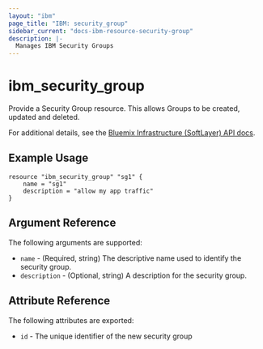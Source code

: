 ```yaml
---
layout: "ibm"
page_title: "IBM: security_group"
sidebar_current: "docs-ibm-resource-security-group"
description: |-
  Manages IBM Security Groups
---
```


# ibm\_security_group

Provide a Security Group resource. This allows Groups to be created, updated and deleted.

For additional details, see the [Bluemix Infrastructure (SoftLayer) API docs](http://sldn.softlayer.com/reference/datatypes/SoftLayer_Network_SecurityGroup).

## Example Usage

```
resource "ibm_security_group" "sg1" {
    name = "sg1"
    description = "allow my app traffic"
}
```

## Argument Reference

The following arguments are supported:

* `name` - (Required, string) The descriptive name used to identify the security group.
* `description` - (Optional, string) A description for the security group.

## Attribute Reference

The following attributes are exported:

* `id` - The unique identifier of the new security group

